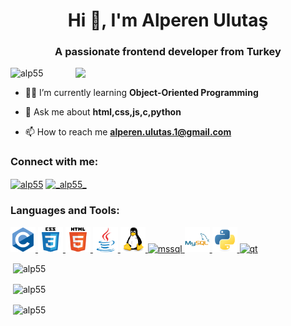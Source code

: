 
<h1 align="center">Hi 👋, I'm Alperen Ulutaş</h1>
<h3 align="center">A passionate frontend developer from Turkey</h3>
<img src="https://s3.amazonaws.com/assets.datacamp.com/blog_assets/Python+IDEs/patolino-pernalonga-python-ide2.gif" align="right" width="400">
<p align="left"> 
<img src="https://komarev.com/ghpvc/?username=alp55&label=Profile%20views&color=0e75b6&style=flat" alt="alp55" /> </p>



- 🧑‍💻 I’m currently learning **Object-Oriented Programming**

- 💬 Ask me about **html,css,js,c,python**

- 📫 How to reach me **alperen.ulutas.1@gmail.com**

<h3 align="left">Connect with me:</h3>
<p align="left">
<a href="https://linkedin.com/in/alp55" target="blank"><img align="center" src="https://raw.githubusercontent.com/rahuldkjain/github-profile-readme-generator/master/src/images/icons/Social/linked-in-alt.svg" alt="alp55" height="30" width="40" /></a>
<a href="https://instagram.com/_alp55_" target="blank"><img align="center" src="https://raw.githubusercontent.com/rahuldkjain/github-profile-readme-generator/master/src/images/icons/Social/instagram.svg" alt="_alp55_" height="30" width="40" /></a>
</p>

<h3 align="left">Languages and Tools:</h3>
<p align="left"> <a href="https://www.cprogramming.com/" target="_blank" rel="noreferrer"> <img src="https://raw.githubusercontent.com/devicons/devicon/master/icons/c/c-original.svg" alt="c" width="40" height="40"/> </a> <a href="https://www.w3schools.com/css/" target="_blank" rel="noreferrer"> <img src="https://raw.githubusercontent.com/devicons/devicon/master/icons/css3/css3-original-wordmark.svg" alt="css3" width="40" height="40"/> </a> <a href="https://www.w3.org/html/" target="_blank" rel="noreferrer"> <img src="https://raw.githubusercontent.com/devicons/devicon/master/icons/html5/html5-original-wordmark.svg" alt="html5" width="40" height="40"/> </a> <a href="https://www.java.com" target="_blank" rel="noreferrer"> <img src="https://raw.githubusercontent.com/devicons/devicon/master/icons/java/java-original.svg" alt="java" width="40" height="40"/> </a> <a href="https://www.linux.org/" target="_blank" rel="noreferrer"> <img src="https://raw.githubusercontent.com/devicons/devicon/master/icons/linux/linux-original.svg" alt="linux" width="40" height="40"/> </a> <a href="https://www.microsoft.com/en-us/sql-server" target="_blank" rel="noreferrer"> <img src="https://www.svgrepo.com/show/303229/microsoft-sql-server-logo.svg" alt="mssql" width="40" height="40"/> </a> <a href="https://www.mysql.com/" target="_blank" rel="noreferrer"> <img src="https://raw.githubusercontent.com/devicons/devicon/master/icons/mysql/mysql-original-wordmark.svg" alt="mysql" width="40" height="40"/> </a> <a href="https://www.python.org" target="_blank" rel="noreferrer"> <img src="https://raw.githubusercontent.com/devicons/devicon/master/icons/python/python-original.svg" alt="python" width="40" height="40"/> </a> <a href="https://www.qt.io/" target="_blank" rel="noreferrer"> <img src="https://upload.wikimedia.org/wikipedia/commons/0/0b/Qt_logo_2016.svg" alt="qt" width="40" height="40"/> </a> </p>

<p>&nbsp;<img align="center" src="https://github-readme-stats.vercel.app/api/top-langs?username=alp55&show_icons=true&locale=en&layout=compact" alt="alp55" /></p>

<p>&nbsp;<img align="center" src="https://github-readme-stats.vercel.app/api?username=alp55&show_icons=true&locale=en" alt="alp55" /></p>

<p>&nbsp;<img align="center" src="https://github-readme-streak-stats.herokuapp.com/?user=alp55&" alt="alp55" class="2" /></p>


